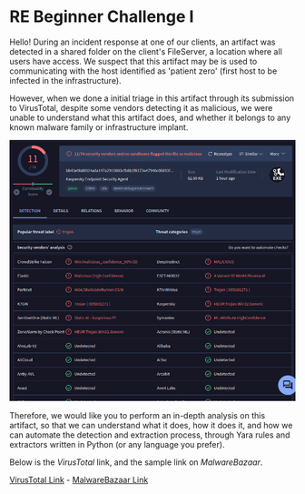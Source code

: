 # RE Beginner Challenge I

Hello! During an incident response at one of our clients, an artifact was detected in a shared folder on the client's FileServer, a location where all users have access. We suspect that this artifact may be is used to communicating with the host identified as 'patient zero' (first host to be infected in the infrastructure).

However, when we done a initial triage in this artifact through its submission to VirusTotal, despite some vendors detecting it as malicious, we were unable to understand what this artifact does, and whether it belongs to any known malware family or infrastructure implant.

<p align="center">
  <img src="../RE_beginner_challenge_I/imgs/vt.png">
</p>

Therefore, we would like you to perform an in-depth analysis on this artifact, so that we can understand what it does, how it does it, and how we can automate the detection and extraction process, through Yara rules and extractors written in Python (or any language you prefer).

Below is the *VirusTotal* link, and the sample link on *MalwareBazaar*.

[VirusTotal Link](https://www.virustotal.com/gui/file/bb43e9b80924a8a147a2919803cfb8b1f6173a47946c05893fee28a7c324cb37/details) - [MalwareBazaar Link](https://bazaar.abuse.ch/sample/bb43e9b80924a8a147a2919803cfb8b1f6173a47946c05893fee28a7c324cb37/)

